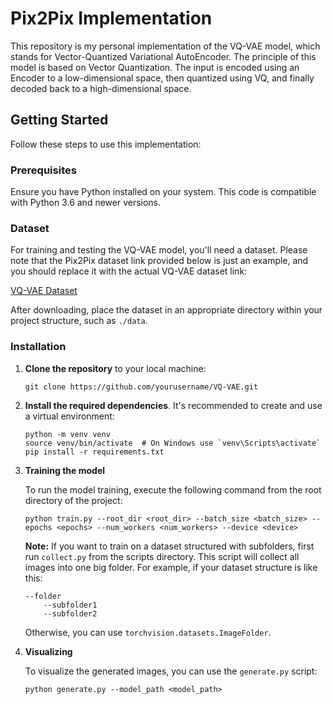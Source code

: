 # Pix2Pix Implementation

This repository is my personal implementation of the VQ-VAE model, which stands for Vector-Quantized Variational AutoEncoder. The principle of this model is based on Vector Quantization. The input is encoded using an Encoder to a low-dimensional space, then quantized using VQ, and finally decoded back to a high-dimensional space.

## Getting Started

Follow these steps to use this implementation:

### Prerequisites

Ensure you have Python installed on your system. This code is compatible with Python 3.6 and newer versions.

### Dataset

For training and testing the VQ-VAE model, you'll need a dataset. Please note that the Pix2Pix dataset link provided below is just an example, and you should replace it with the actual VQ-VAE dataset link:

[VQ-VAE Dataset](https://www.kaggle.com/datasets/vikramtiwari/pix2pix-dataset)

After downloading, place the dataset in an appropriate directory within your project structure, such as `./data`.

### Installation

1. **Clone the repository** to your local machine:

    ```
    git clone https://github.com/yourusername/VQ-VAE.git
    ```

2. **Install the required dependencies**. It's recommended to create and use a virtual environment:

    ```
    python -m venv venv
    source venv/bin/activate  # On Windows use `venv\Scripts\activate`
    pip install -r requirements.txt
    ```

3. **Training the model**

    To run the model training, execute the following command from the root directory of the project:

    ```
    python train.py --root_dir <root_dir> --batch_size <batch_size> --epochs <epochs> --num_workers <num_workers> --device <device>
    ```
    **Note:** If you want to train on a dataset structured with subfolders, first run `collect.py` from the scripts directory. This script will collect all images into one big folder. For example, if your dataset structure is like this:
    ```
    --folder
        --subfolder1
        --subfolder2
    ```
    Otherwise, you can use `torchvision.datasets.ImageFolder`.

4. **Visualizing**

   To visualize the generated images, you can use the `generate.py` script:
    ```
    python generate.py --model_path <model_path>
    ```
